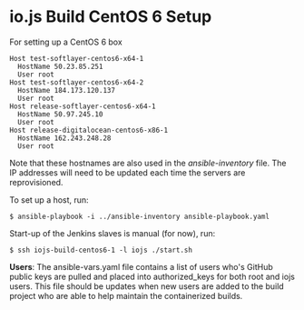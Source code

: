# io.js Build CentOS 6 Setup

For setting up a CentOS 6 box

```text
Host test-softlayer-centos6-x64-1
  HostName 50.23.85.251
  User root
Host test-softlayer-centos6-x64-2
  HostName 184.173.120.137
  User root
Host release-softlayer-centos6-x64-1
  HostName 50.97.245.10
  User root
Host release-digitalocean-centos6-x86-1
  HostName 162.243.248.28
  User root
```

Note that these hostnames are also used in the *ansible-inventory* file. The IP addresses will need to be updated each time the servers are reprovisioned.

To set up a host, run:

```text
$ ansible-playbook -i ../ansible-inventory ansible-playbook.yaml
```

Start-up of the Jenkins slaves is manual (for now), run:

```text
$ ssh iojs-build-centos6-1 -l iojs ./start.sh
```

**Users**: The ansible-vars.yaml file contains a list of users who's GitHub public keys are pulled and placed into authorized_keys for both root and iojs users. This file should be updates when new users are added to the build project who are able to help maintain the containerized builds.
